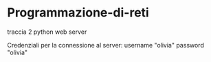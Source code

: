 # Programmazione-di-reti
traccia 2 python web server

Credenziali per la connessione al server:
username "olivia"
password "olivia"
